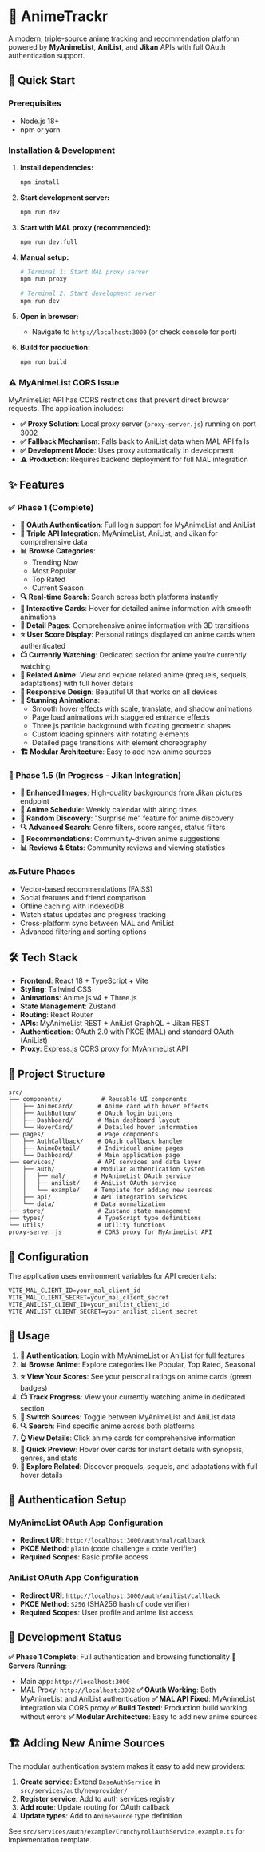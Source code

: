 # 🎌 AnimeTrackr

A modern, triple-source anime tracking and recommendation platform powered by **MyAnimeList**, **AniList**, and **Jikan** APIs with full OAuth authentication support.

## 🚀 Quick Start

### Prerequisites
- Node.js 18+ 
- npm or yarn

### Installation & Development

1. **Install dependencies:**
   ```bash
   npm install
   ```

2. **Start development server:**
   ```bash
   npm run dev
   ```

3. **Start with MAL proxy (recommended):**
   ```bash
   npm run dev:full
   ```

4. **Manual setup:**
   ```bash
   # Terminal 1: Start MAL proxy server
   npm run proxy
   
   # Terminal 2: Start development server  
   npm run dev
   ```

5. **Open in browser:**
   - Navigate to `http://localhost:3000` (or check console for port)

6. **Build for production:**
   ```bash
   npm run build
   ```

### ⚠️ MyAnimeList CORS Issue

MyAnimeList API has CORS restrictions that prevent direct browser requests. The application includes:

- **✅ Proxy Solution**: Local proxy server (`proxy-server.js`) running on port 3002
- **✅ Fallback Mechanism**: Falls back to AniList data when MAL API fails
- **✅ Development Mode**: Uses proxy automatically in development
- **⚠️ Production**: Requires backend deployment for full MAL integration

## ✨ Features

### ✅ Phase 1 (Complete)
- **🔑 OAuth Authentication**: Full login support for MyAnimeList and AniList
- **🔄 Triple API Integration**: MyAnimeList, AniList, and Jikan for comprehensive data
- **📊 Browse Categories**: 
  - Trending Now
  - Most Popular  
  - Top Rated
  - Current Season
- **🔍 Real-time Search**: Search across both platforms instantly
- **🎴 Interactive Cards**: Hover for detailed anime information with smooth animations
- **📱 Detail Pages**: Comprehensive anime information with 3D transitions
- **⭐ User Score Display**: Personal ratings displayed on anime cards when authenticated
- **📺 Currently Watching**: Dedicated section for anime you're currently watching
- **🔗 Related Anime**: View and explore related anime (prequels, sequels, adaptations) with full hover details
- **💫 Responsive Design**: Beautiful UI that works on all devices
- **🎨 Stunning Animations**: 
  - Smooth hover effects with scale, translate, and shadow animations
  - Page load animations with staggered entrance effects
  - Three.js particle background with floating geometric shapes
  - Custom loading spinners with rotating elements
  - Detailed page transitions with element choreography
- **🏗️ Modular Architecture**: Easy to add new anime sources

### 🚀 Phase 1.5 (In Progress - Jikan Integration)
- **📸 Enhanced Images**: High-quality backgrounds from Jikan pictures endpoint
- **📅 Anime Schedule**: Weekly calendar with airing times
- **🎲 Random Discovery**: "Surprise me" feature for anime discovery
- **🔍 Advanced Search**: Genre filters, score ranges, status filters
- **💬 Recommendations**: Community-driven anime suggestions
- **📊 Reviews & Stats**: Community reviews and viewing statistics

### 🔜 Future Phases
- Vector-based recommendations (FAISS)
- Social features and friend comparison
- Offline caching with IndexedDB
- Watch status updates and progress tracking
- Cross-platform sync between MAL and AniList
- Advanced filtering and sorting options

## 🛠 Tech Stack

- **Frontend**: React 18 + TypeScript + Vite
- **Styling**: Tailwind CSS
- **Animations**: Anime.js v4 + Three.js
- **State Management**: Zustand
- **Routing**: React Router
- **APIs**: MyAnimeList REST + AniList GraphQL + Jikan REST
- **Authentication**: OAuth 2.0 with PKCE (MAL) and standard OAuth (AniList)
- **Proxy**: Express.js CORS proxy for MyAnimeList API

## 📁 Project Structure

```
src/
├── components/           # Reusable UI components
│   ├── AnimeCard/       # Anime card with hover effects
│   ├── AuthButton/      # OAuth login buttons
│   ├── Dashboard/       # Main dashboard layout
│   └── HoverCard/       # Detailed hover information
├── pages/               # Page components
│   ├── AuthCallback/    # OAuth callback handler
│   ├── AnimeDetail/     # Individual anime pages
│   └── Dashboard/       # Main application page
├── services/            # API services and data layer
│   ├── auth/           # Modular authentication system
│   │   ├── mal/        # MyAnimeList OAuth service
│   │   ├── anilist/    # AniList OAuth service
│   │   └── example/    # Template for adding new sources
│   ├── api/            # API integration services
│   └── data/           # Data normalization
├── store/               # Zustand state management
├── types/               # TypeScript type definitions
└── utils/               # Utility functions
proxy-server.js          # CORS proxy for MyAnimeList API
```

## 🔧 Configuration

The application uses environment variables for API credentials:

```env
VITE_MAL_CLIENT_ID=your_mal_client_id
VITE_MAL_CLIENT_SECRET=your_mal_client_secret
VITE_ANILIST_CLIENT_ID=your_anilist_client_id
VITE_ANILIST_CLIENT_SECRET=your_anilist_client_secret
```

## 🎯 Usage

1. **🔑 Authentication**: Login with MyAnimeList or AniList for full features
2. **📊 Browse Anime**: Explore categories like Popular, Top Rated, Seasonal
3. **⭐ View Your Scores**: See your personal ratings on anime cards (green badges)
4. **📺 Track Progress**: View your currently watching anime in dedicated section
5. **🔄 Switch Sources**: Toggle between MyAnimeList and AniList data
6. **🔍 Search**: Find specific anime across both platforms
7. **👆 View Details**: Click anime cards for comprehensive information
8. **🎴 Quick Preview**: Hover over cards for instant details with synopsis, genres, and stats
9. **🔗 Explore Related**: Discover prequels, sequels, and adaptations with full hover details

## 🔐 Authentication Setup

### MyAnimeList OAuth App Configuration
- **Redirect URI**: `http://localhost:3000/auth/mal/callback`
- **PKCE Method**: `plain` (code challenge = code verifier)
- **Required Scopes**: Basic profile access

### AniList OAuth App Configuration  
- **Redirect URI**: `http://localhost:3000/auth/anilist/callback`
- **PKCE Method**: `S256` (SHA256 hash of code verifier)
- **Required Scopes**: User profile and anime list access

## 📱 Development Status

**✅ Phase 1 Complete**: Full authentication and browsing functionality
**🚀 Servers Running**: 
- Main app: `http://localhost:3000` 
- MAL Proxy: `http://localhost:3002`
**✅ OAuth Working**: Both MyAnimeList and AniList authentication
**✅ MAL API Fixed**: MyAnimeList integration via CORS proxy
**✅ Build Tested**: Production build working without errors
**✅ Modular Architecture**: Easy to add new anime sources

## 🏗️ Adding New Anime Sources

The modular authentication system makes it easy to add new providers:

1. **Create service**: Extend `BaseAuthService` in `src/services/auth/newprovider/`
2. **Register service**: Add to auth services registry
3. **Add route**: Update routing for OAuth callback
4. **Update types**: Add to `AnimeSource` type definition

See `src/services/auth/example/CrunchyrollAuthService.example.ts` for implementation template.
